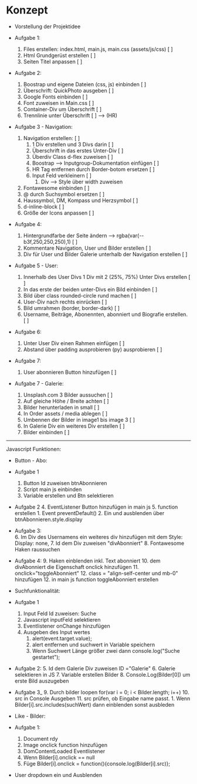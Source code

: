 # Konzept

- Vorstellung der Projektidee

- Aufgabe 1:
    1. Files erstellen: index.html, main.js, main.css (assets/js/css) [ ]
    2. Html Grundgerüst erstellen [ ]
    3. Seiten Titel anpassen [ ]
- Aufgabe 2:
    1. Boostrap und eigene Dateien (css, js) einbinden [ ]
    2. Überschrift: QuickPhoto ausgeben [ ]
    3. Google Fonts einbinden [ ]
    4. Font zuweisen in Main.css [ ]
    3. Container-Div um Überschrift [ ]
    4. Trennlinie unter Überschrift [ ] --> (HR)

- Aufgabe 3 - Navigation:
    1. Navigation erstellen: [ ]
        1. 1 Div erstellen und 3 Divs darin [ ]
        2. Überschrift in das erstes Unter-Div [ ]
        2. Überdiv Class d-flex zuweisen [ ]
        3. Boostrap --> Inputgroup-Dokumentation einfügen [ ]
        4. HR Tag entfernen durch Border-botom ersetzen [ ]
        5. Input Feld verkleinern [ ]
            1. Div --> Style über width zuweisen
    2. Fontawesome einbinden [ ] 
    3. @ durch Suchsymbol ersetzen [ ]
    4. Haussymbol, DM, Kompass und Herzsymbol [ ]
    5. d-inline-block [ ]
    6. Größe der Icons anpassen [ ]

- Aufgabe 4:
    1. Hintergrundfarbe der Seite ändern --> rgba(var(--b3f,250,250,250),1) [ ]
    2. Kommentare Navigation, User und Bilder erstellen [ ]
    3. Div für User und Bilder Galerie unterhalb der Navigation erstellen [ ]

- Aufgabe 5 - User:
    1. Innerhalb des User Divs 1 Div mit 2 (25%, 75%) Unter Divs erstellen [ ]
    2. In das erste der beiden unter-Divs ein Bild einbinden [ ]
    3. Bild über class rounded-circle rund machen [ ]
    4. User-Div nach rechts einrücken [ ]
    5. Bild umrahmen (border, border-dark) [ ]
    6. Username, Beiträge, Abonennten, abonniert und Biografie erstellen. [ ]
- Aufgabe 6:
    1. Unter User Div einen Rahmen einfügen [ ]
    2. Abstand über padding ausprobieren (py) ausprobieren [ ]
 - Aufgabe 7:
    1. User abonnieren Button hinzufügen [ ]

- Aufgabe 7 - Galerie:
    1. Unsplash.com 3 Bilder aussuchen [ ]
    2. Auf gleiche Höhe / Breite achten [ ]
    3. Bilder herunterladen in small [ ]
    4. In Order assets / media ablegen [ ]
    5. Umbennen der Bilder in image1 bis image 3 [ ]
    6. In Galerie Div ein weiteres Div erstellen [ ]
    7. Bilder einbinden [ ]
_____________________________________________________________________________

Javascript Funktionen:
- Button - Abo:
- Aufgabe 1
    1. Button Id zuweisen btnAbonnieren
    2. Script main js einbinden
    3. Variable erstellen und Btn selektieren
- Aufgabe 2 
    4. EventListener Button hinzufügen in main js
    5. function erstellen
        1. Event preventDefault()
        2. Ein und ausblenden über btnAbonnieren.style.display 
- Aufgabe 3:    
    6. Im Div des Usernamens ein weiteres div hinzufügen mit dem Style: Display: none,
    7. Id dem Div zuweisen "divAbonniert"
    8. Fontawesome Haken raussuchen
- Aufgabe 4:
    9. Haken einblenden inkl. Text abonniert
    10. dem divAbonniert die Eigenschaft onclick hinzufügen
    11. onclick="toggleAbonniert"
    12. class = "align-self-center und mb-0" hinzufügen
    12. in main js function toggleAbonniert erstellen

- Suchfunktionalität:
- Aufgabe 1
    1. Input Feld Id zuweisen: Suche
    2. Javascript inputFeld selektieren
    3. Eventlistener onChange hinzufügen
    4. Ausgeben des Input wertes
        1. alert(event.target.value);
        2. alert entfernen und suchwert in Variable speichern
        3. Wenn Suchwert Länge größer zwei dann console.log("Suche gestartet");
- Aufgabe 2:
    5. Id dem Galerie Div zuweisen ID ="Galerie"
    6. Galerie selektieren in JS
    7. Variable erstellen Bilder
    8. Console.Log(Bilder[0]) um erste Bild auszugeben
- Aufgabe 3_
    9.  Durch bilder loopen for(var i = 0; i < Bilder.length; i++)
    10. src in Console Ausgeben
    11. src prüfen, ob Eingabe name passt. 
        1. Wenn Bilder[i].src.includes(suchWert) dann einblenden sonst ausbleden

- Like - Bilder:
- Aufgabe 1:
    1. Document rdy
    2. Image onclick function hinzufügen
    3. DomContentLoaded Eventlistener
    4. Wenn Bilder[i].onclick == null
    5. Füge Bilder[i].onclick = function(){console.log(Bilder[i].src)};

- User dropdown ein und Ausblenden